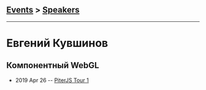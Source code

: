 ## [Events](../README.md) > [Speakers](../speakers.md)
---

# Евгений Кувшинов

## Компонентный WebGL
- 2019 Apr 26 -- [PiterJS Tour 1](https://www.youtube.com/watch?v=MueYSY2ZO4Y&t=1210s)    
